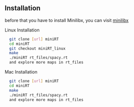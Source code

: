 
## Installation

before that you have to install Minilibx, you can visit [minilibx](https://harm-smits.github.io/42docs/libs/minilibx/getting_started.html#installation)

Linux Installation

```bash
  git clone [url] miniRT
  cd miniRT
  git checkout miniRT_linux
  make
  ./miniRT rt_files/spacy.rt 
  and explore more maps in rt_files
```

Mac Installation

```bash
  git clone [url] miniRT
  cd miniRT
  make
  ./miniRT rt_files/spacy.rt 
  and explore more maps in rt_files
```
